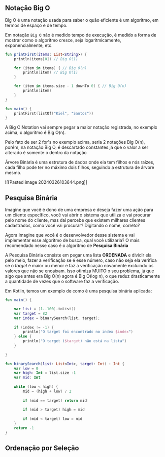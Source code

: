 ## Notação Big O

Big O é uma notação usada para saber o quão eficiente é um algoritmo, em termos de espaço e de tempo.

Em notação `Big O` não é medido tempo de execução, é medido a forma de mostrar como o algoritmo cresce, seja logaritmicamente, exponencialmente, etc.  

```kotlin
fun printFirst(items: List<string>) {
	println(items[0]) // Big O(1)

	for (item in items) { // Big O(n)
		println(item) // Big O(1)
	}

	for (item in items.size - 1 downTo 0) { // Big O(n)
		println(item)
	}
}

fun main() {
	printFirst(listOf("Kiel", "Santos"))
}
```

A Big O Notation vai sempre pegar a maior notação registrada, no exemplo acima, o algoritmo é Big O(n).

Pelo fato de ser 2 for's no exemplo acima, seria 2 notações Big O(n), porém, na notação Big O, é descartado constantes já que o valor a ser alterado é somente o dentro da notação

Árvore Binária é uma estrutura de dados onde ela tem filhos e nós raízes, cada filho pode ter no máximo dois filhos, seguindo a estrutura de árvore mesmo.

![[Pasted image 20240326103644.png]]

## Pesquisa Binária
Imagine que você é dono de uma empresa e deseja fazer uma ação para um cliente específico, você vai abrir o sistema que utiliza e vai procurar pelo nome do cliente, mas daí percebe que existem milhares clientes cadastrados, como você vai procurar? Digitando o nome, correto? 

Agora imagine que você é o desenvolvedor desse sistema e vai implementar esse algoritmo de busca, qual você utilizaria? O mais recomendado nesse caso é o algoritmo de **Pesquisa Binária**

A Pesquisa Binária consiste em pegar uma lista **ORDENADA** e dividir ela pelo meio, fazer a verificação se é esse número, caso não seja ela verifica se o *target*  é maior ou menor e faz a verificação novamente excluindo os valores que não se encaixam. Isso otimiza MUITO o seu problema, já que algo que antes era Big O(n) agora é Big O(log n), o que reduz drasticamente a quantidade de vezes que o software faz a verificação.

Em Kotlin, temos um exemplo de como é uma pesquisa binária aplicada:

```kotlin
fun main() {

    var list = (1..100).toList()
    var target = 82
	var index = binarySearch(list, target);
    
    if (index != -1) {
        println("O target foi encontrado no index $index")
    } else {
        println("O target ($target) não está na lista")
    }
    
}

fun binarySearch(list: List<Int>, target: Int) : Int {
	var low = 0
	var high: Int = list.size -1
	var mid: Int
	
	while (low < high) {
		mid = (high + low) / 2
		
		if (mid == target) return mid
		
		if (mid > target) high = mid
		
		if (mid < target) low = mid
	}
    return -1
}
```

## Ordenação por Seleção


